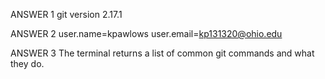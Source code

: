 ANSWER 1
    git version 2.17.1

ANSWER 2
    user.name=kpawlows
    user.email=kp131320@ohio.edu

ANSWER 3
    The terminal returns a list of common git commands and what they do.